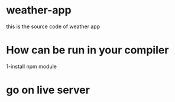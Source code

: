 # weather-app
this is the source code of weather app

# How can be run in your compiler
1-install npm module
# go on  live server


